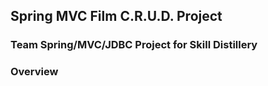 ## Spring MVC Film C.R.U.D. Project

### Team Spring/MVC/JDBC Project for Skill Distillery

### Overview
